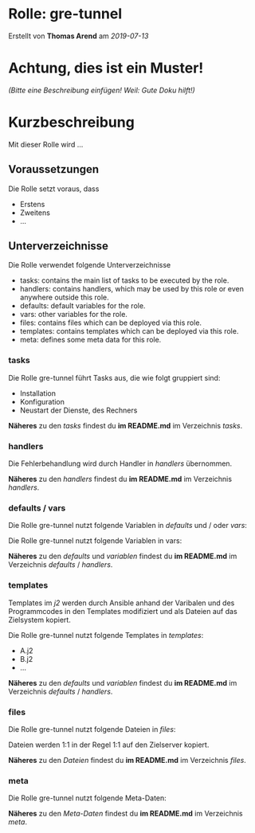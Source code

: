 # Rolle: gre-tunnel

Erstellt von **Thomas Arend** am *2019-07-13*

# Achtung, dies ist ein **Muster!**

*(Bitte eine Beschreibung einfügen! Weil: Gute Doku hilft!)*

# Kurzbeschreibung

Mit dieser Rolle wird ...

## Voraussetzungen

Die Rolle setzt voraus, dass

- Erstens
- Zweitens
- ...

## Unterverzeichnisse

Die Rolle verwendet folgende Unterverzeichnisse

- tasks:        contains the main list of tasks to be executed by the role.
- handlers:     contains handlers, which may be used by this role or even anywhere outside this role.
- defaults:     default variables for the role.
- vars:         other variables for the role.
- files:        contains files which can be deployed via this role.
- templates:    contains templates which can be deployed via this role.
- meta:         defines some meta data for this role.

### tasks

Die Rolle gre-tunnel führt Tasks aus, die wie folgt gruppiert sind:

- Installation
- Konfiguration
- Neustart der Dienste, des Rechners

**Näheres** zu den *tasks* findest du **im README.md** im Verzeichnis *tasks*.

### handlers

Die Fehlerbehandlung wird durch Handler in *handlers* übernommen. 

**Näheres** zu den *handlers* findest du **im README.md** im Verzeichnis *handlers*.

### defaults / vars

Die Rolle gre-tunnel nutzt folgende Variablen in *defaults* und / oder *vars*:

Die Rolle gre-tunnel nutzt folgende Variablen in vars:

**Näheres** zu den *defaults* und *variablen* findest du **im README.md** im Verzeichnis *defaults* / *handlers*.

### templates

Templates im *j2* werden durch Ansible anhand der Varibalen und des Programmcodes in den Templates modifiziert und als Dateien auf das Zielsystem kopiert.

Die Rolle gre-tunnel nutzt folgende Templates in *templates*:

- A.j2
- B.j2
- ...

**Näheres** zu den *defaults* und *variablen* findest du **im README.md** im Verzeichnis *defaults* / *handlers*.

### files

Die Rolle gre-tunnel nutzt folgende Dateien in *files*:

Dateien werden 1:1 in der Regel 1:1 auf den Zielserver kopiert.

**Näheres** zu den *Dateien* findest du **im README.md** im Verzeichnis *files*.

### meta

Die Rolle gre-tunnel nutzt folgende Meta-Daten:

**Näheres** zu den *Meta-Daten* findest du **im README.md** im Verzeichnis *meta*.

